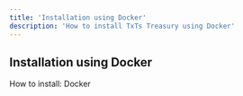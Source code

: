```yaml
---
title: 'Installation using Docker'
description: 'How to install TxTs Treasury using Docker'
---
```


## Installation using Docker

How to install: Docker